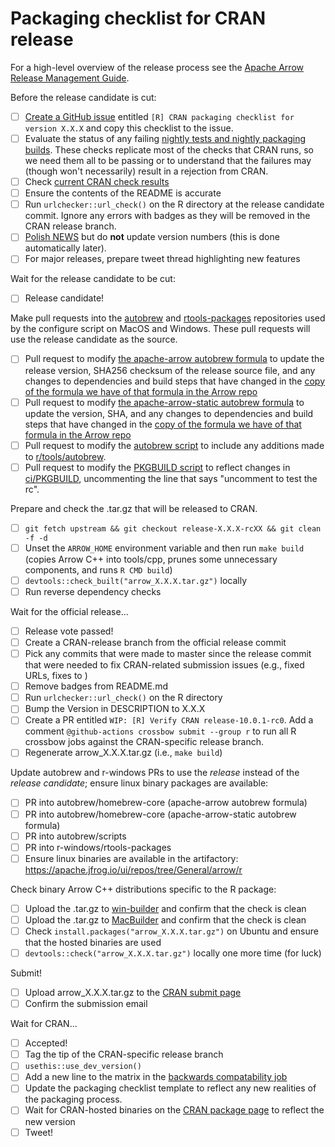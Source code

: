 
<!---
  Licensed to the Apache Software Foundation (ASF) under one
  or more contributor license agreements.  See the NOTICE file
  distributed with this work for additional information
  regarding copyright ownership.  The ASF licenses this file
  to you under the Apache License, Version 2.0 (the
  "License"); you may not use this file except in compliance
  with the License.  You may obtain a copy of the License at

    http://www.apache.org/licenses/LICENSE-2.0

  Unless required by applicable law or agreed to in writing,
  software distributed under the License is distributed on an
  "AS IS" BASIS, WITHOUT WARRANTIES OR CONDITIONS OF ANY
  KIND, either express or implied.  See the License for the
  specific language governing permissions and limitations
  under the License.
-->

# Packaging checklist for CRAN release

For a high-level overview of the release process see the
[Apache Arrow Release Management Guide](https://arrow.apache.org/docs/developers/release.html#post-release-tasks).

Before the release candidate is cut:

- [ ] [Create a GitHub issue](https://github.com/apache/arrow/issues/new/)
  entitled `[R] CRAN packaging checklist for version X.X.X`
  and copy this checklist to the issue.
- [ ] Evaluate the status of any failing
  [nightly tests and nightly packaging builds](https://lists.apache.org/list.html?builds@arrow.apache.org). These checks
  replicate most of the checks that CRAN runs, so we need them all to be passing
  or to understand that the failures may (though won't necessarily) result in a rejection from CRAN.
- [ ] Check [current CRAN check results](https://cran.rstudio.org/web/checks/check_results_arrow.html)
- [ ] Ensure the contents of the README is accurate
- [ ] Run `urlchecker::url_check()` on the R directory at the release candidate
  commit. Ignore any errors with badges as they will be removed in the CRAN release branch.
- [ ] [Polish NEWS](https://style.tidyverse.org/news.html#news-release) but do **not** update version numbers (this is done automatically later).
- [ ] For major releases, prepare tweet thread highlighting new features

Wait for the release candidate to be cut:

- [ ] Release candidate!

Make pull requests into the [autobrew](https://github.com/autobrew) and
[rtools-packages](https://github.com/r-windows/rtools-packages) repositories
used by the configure script on MacOS and Windows. These pull requests will
use the release candidate as the source.

- [ ] Pull request to modify 
  [the apache-arrow autobrew formula]( https://github.com/autobrew/homebrew-core/blob/high-sierra/Formula/apache-arrow.rb) 
  to update the release version, SHA256 checksum of the release source file, and any changes to dependencies and build steps that have changed in the
  [copy of the formula we have of that formula in the Arrow repo](https://github.com/apache/arrow/blob/master/dev/tasks/homebrew-formulae/autobrew/apache-arrow.rb)
- [ ] Pull request to modify
  [the apache-arrow-static autobrew formula]( https://github.com/autobrew/homebrew-core/blob/master/Formula/apache-arrow-static.rb)
  to update the version, SHA, and any changes to dependencies and build steps that have changed in the
  [copy of the formula we have of that formula in the Arrow repo](https://github.com/apache/arrow/blob/master/dev/tasks/homebrew-formulae/autobrew/apache-arrow-static.rb)
- [ ] Pull request to modify the 
  [autobrew script](https://github.com/autobrew/scripts/blob/master/apache-arrow)
  to include any additions made to
  [r/tools/autobrew](https://github.com/apache/arrow/blob/master/r/tools/autobrew).
- [ ] Pull request to modify the
  [PKGBUILD script](https://github.com/r-windows/rtools-packages/blob/master/mingw-w64-arrow/PKGBUILD)
  to reflect changes in
  [ci/PKGBUILD](https://github.com/apache/arrow/blob/master/ci/scripts/PKGBUILD),
  uncommenting the line that says "uncomment to test the rc".

Prepare and check the .tar.gz that will be released to CRAN.

- [ ] `git fetch upstream && git checkout release-X.X.X-rcXX && git clean -f -d`
- [ ] Unset the `ARROW_HOME` environment variable and then run `make build` (copies Arrow C++ into tools/cpp, prunes some unnecessary components, and runs `R CMD build`)
- [ ] `devtools::check_built("arrow_X.X.X.tar.gz")` locally
- [ ] Run reverse dependency checks

Wait for the official release...
  
- [ ] Release vote passed!
- [ ] Create a CRAN-release branch from the official release commit
- [ ] Pick any commits that were made to master since the release commit that
  were needed to fix CRAN-related submission issues (e.g., fixed URLs, fixes
  to )
- [ ] Remove badges from README.md
- [ ] Run `urlchecker::url_check()` on the R directory
- [ ] Bump the Version in DESCRIPTION to X.X.X
- [ ] Create a PR entitled `WIP: [R] Verify CRAN release-10.0.1-rc0`. Add
  a comment `@github-actions crossbow submit --group r` to run all R crossbow
  jobs against the CRAN-specific release branch.
- [ ] Regenerate arrow_X.X.X.tar.gz (i.e., `make build`)

Update autobrew and r-windows PRs to use the *release* instead of the
*release candidate*; ensure linux binary packages are available:

- [ ] PR into autobrew/homebrew-core (apache-arrow autobrew formula)
- [ ] PR into autobrew/homebrew-core (apache-arrow-static autobrew formula)
- [ ] PR into autobrew/scripts
- [ ] PR into r-windows/rtools-packages
- [ ] Ensure linux binaries are available in the artifactory:
  https://apache.jfrog.io/ui/repos/tree/General/arrow/r

Check binary Arrow C++ distributions specific to the R package:

- [ ] Upload the .tar.gz to [win-builder](https://win-builder.r-project.org/upload.aspx)
  and confirm that the check is clean
- [ ] Upload the .tar.gz to [MacBuilder](https://mac.r-project.org/macbuilder/submit.html)
  and confirm that the check is clean
- [ ] Check `install.packages("arrow_X.X.X.tar.gz")` on Ubuntu and ensure that the
  hosted binaries are used
- [ ] `devtools::check("arrow_X.X.X.tar.gz")` locally one more time (for luck)

Submit!

- [ ] Upload arrow_X.X.X.tar.gz to the
  [CRAN submit page](https://xmpalantir.wu.ac.at/cransubmit/)
- [ ] Confirm the submission email

Wait for CRAN...

- [ ] Accepted!
- [ ] Tag the tip of the CRAN-specific release branch
- [ ] `usethis::use_dev_version()`
- [ ] Add a new line to the matrix in the [backwards compatability job](https://github.com/apache/arrow/blob/master/dev/tasks/r/github.linux.arrow.version.back.compat.yml)
- [ ] Update the packaging checklist template to reflect any new realities of the
  packaging process.
- [ ] Wait for CRAN-hosted binaries on the
  [CRAN package page](https://cran.r-project.org/package=arrow) to reflect the
  new version
- [ ] Tweet!

